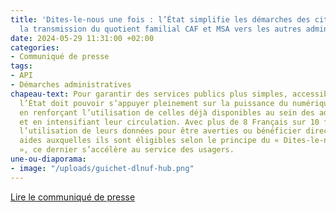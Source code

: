 ```yaml
---
title: 'Dites-le-nous une fois : l’État simplifie les démarches des citoyens en automatisant
  la transmission du quotient familial CAF et MSA vers les autres administrations'
date: 2024-05-29 11:31:00 +02:00
categories:
- Communiqué de presse
tags:
- API
- Démarches administratives
chapeau-text: Pour garantir des services publics plus simples, accessibles et efficaces,
  l’État doit pouvoir s’appuyer pleinement sur la puissance du numérique et des données
  en renforçant l’utilisation de celles déjà disponibles au sein des administrations
  et en intensifiant leur circulation. Avec plus de 8 Français sur 10 favorables à
  l’utilisation de leurs données pour être averties ou bénéficier directement des
  aides auxquelles ils sont éligibles selon le principe du « Dites-le-nous une fois
  », ce dernier s’accélère au service des usagers.
une-ou-diaporama:
- image: "/uploads/guichet-dlnuf-hub.png"
---
```


<div class="lien-important"><p><a href="https://www.numerique.gouv.fr/espace-presse/dites-le-nous-une-fois-quotient-familial-caf-et-msa-vers-les-autres-administrations/">Lire le communiqué de presse</a></p></div>